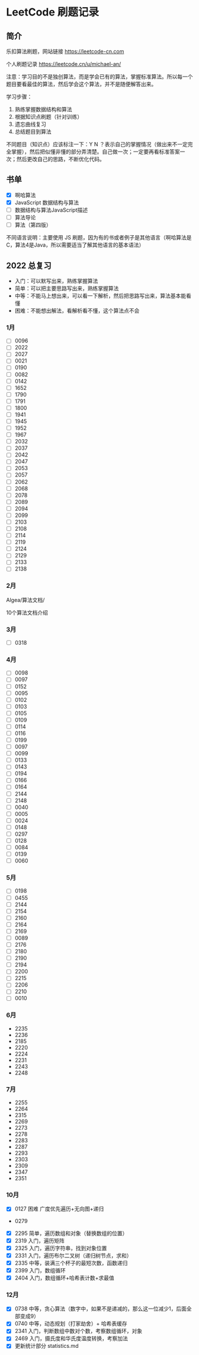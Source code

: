 # LeetCode 刷题记录

## 简介

乐扣算法刷题，网站链接 https://leetcode-cn.com

个人刷题记录 https://leetcode.cn/u/michael-an/

注意：学习目的不是独创算法，而是学会已有的算法，掌握标准算法。所以每一个题目要看最佳的算法，然后学会这个算法，并不是随便解答出来。

学习步骤：

1. 熟练掌握数据结构和算法
2. 根据知识点刷题（针对训练）
3. 遗忘曲线复习
4. 总结题目到算法

不同题目（知识点）应该标注一下：Y N ？表示自己的掌握情况（做出来不一定完全掌握），然后把似懂非懂的部分弄清楚。自己做一次；一定要再看标准答案一次；然后更改自己的思路，不断优化代码。



## 书单

- [x] 啊哈算法
- [x] JavaScript 数据结构与算法
- [ ] 数据结构与算法JavaScript描述
- [ ] 算法导论
- [ ] 算法（第四版）

不同语言说明：主要使用 JS 刷题，因为有的书或者例子是其他语言（啊哈算法是C，算法4是Java，所以需要适当了解其他语言的基本语法）

## 2022 总复习

- 入门：可以默写出来，熟练掌握算法
- 简单：可以把主要思路写出来，熟练掌握算法
- 中等：不能马上想出来，可以看一下解析，然后把思路写出来，算法基本能看懂
- 困难：不能想出解法，看解析看不懂，这个算法点不会

### 1月

- [ ] 0096
- [ ] 2022
- [ ] 2027
- [ ] 0021
- [ ] 0190
- [ ] 0082
- [ ] 0142
- [ ] 1652
- [ ] 1790
- [ ] 1791
- [ ] 1800
- [ ] 1941
- [ ] 1945
- [ ] 1952
- [ ] 1967
- [ ] 2032
- [ ] 2037
- [ ] 2042
- [ ] 2047
- [ ] 2053
- [ ] 2057
- [ ] 2062
- [ ] 2068
- [ ] 2078
- [ ] 2089
- [ ] 2094
- [ ] 2099
- [ ] 2103
- [ ] 2108
- [ ] 2114
- [ ] 2119
- [ ] 2124
- [ ] 2129
- [ ] 2133
- [ ] 2138

### 2月

Algea/算法文档/

10个算法文档介绍

### 3月

- [ ] 0318

### 4月

- [ ] 0098
- [ ] 0097
- [ ] 0152
- [ ] 0095
- [ ] 0102
- [ ] 0103
- [ ] 0105
- [ ] 0109
- [ ] 0114
- [ ] 0116
- [ ] 0199
- [ ] 0097
- [ ] 0099
- [ ] 0133
- [ ] 0143
- [ ] 0194
- [ ] 0166
- [ ] 0164
- [ ] 2144
- [ ] 2148
- [ ] 0040
- [ ] 0005
- [ ] 0024
- [ ] 0148
- [ ] 0297
- [ ] 0128
- [ ] 0084
- [ ] 0139
- [ ] 0060

### 5月

- [ ] 0198
- [ ] 0455
- [ ] 2144
- [ ] 2154
- [ ] 2160
- [ ] 2164
- [ ] 2169
- [ ] 0089
- [ ] 2176
- [ ] 2180
- [ ] 2190
- [ ] 2194
- [ ] 2200
- [ ] 2215
- [ ] 2206
- [ ] 2210
- [ ] 0010

### 6月

- 2235
- 2236
- 2185
- 2220
- 2224
- 2231
- 2243
- 2248

### 7月

- 2255
- 2264
- 2315
- 2269
- 2273
- 2278
- 2283
- 2287
- 2293
- 2303
- 2309
- 2347
- 2351

### 10月

- [x] 0127 困难 广度优先遍历+无向图+递归
- 0279
- [x] 2295 简单，遍历数组和对象（替换数组的位置）
- [x] 2319 入门，遍历矩阵
- [x] 2325 入门，遍历字符串，找到对象位置
- [x] 2331 入门，遍历布尔二叉树（递归树节点，求和）
- [x] 2335 中等，装满三个杯子的最短次数，函数递归
- [x] 2399 入门，数组循环
- [x] 2404 入门，数组循环+哈希表计数+求最值

### 12月

- [x] 0738 中等，贪心算法（数字中，如果不是递减的，那么这一位减少1，后面全部变成9）
- [x] 0740 中等，动态规划（打家劫舍）+ 哈希表缓存
- [x] 2341 入门，判断数组中数对个数，考察数组循环，对象
- [x] 2469 入门，摄氏度和华氏度温度转换，考察加法
- [x] 更新统计部分 statistics.md
